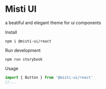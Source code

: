 # Misti UI
a beatiful and elegant theme for ui components

Install

```
npm i @misti-ui/react
```

Run development

```
npm run storybook

```

Usage 

```jsx
import { Button } from '@misti-ui/react'
//...
```